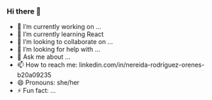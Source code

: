 ### Hi there 👋

- 🔭 I’m currently working on ...
- 🌱 I’m currently learning React
- 👯 I’m looking to collaborate on ...
- 🤔 I’m looking for help with ...
- 💬 Ask me about ...
- 📫 How to reach me: linkedin.com/in/nereida-rodríguez-orenes-b20a09235
- 😄 Pronouns: she/her
- ⚡ Fun fact: ...

